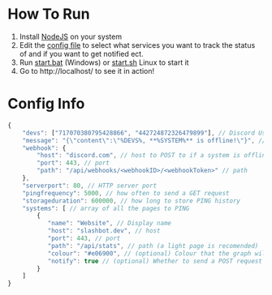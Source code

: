 # How To Run
1) Install [NodeJS](https://nodejs.org) on your system
2) Edit the [config file](https://github.com/Mushroomcraft1/Status/blob/main/config.json) to select what services you want to track the status of and if you want to get notified ect.
3) Run [start.bat](https://github.com/Mushroomcraft1/Status/blob/main/start.bat) (Windows) or [start.sh](https://github.com/Mushroomcraft1/Status/blob/main/start.sh) Linux to start it
4) Go to http://localhost/ to see it in action!
# Config Info
```js
{
    "devs": ["717070380795428866", "442724872326479899"], // Discord User IDs to mention for Discord webhooks
    "message": "{\"content\":\"%DEVS%, **%SYSTEM%** is offline!\"}", // Content of the POST request
    "webhook": {
        "host": "discord.com", // host to POST to if a system is offline
        "port": 443, // port
        "path": "/api/webhooks/<webhookID>/<webhookToken>" // path
    },
    "serverport": 80, // HTTP server port
    "pingfrequency": 5000, // how often to send a GET request
    "storageduration": 600000, // how long to store PING history
    "systems": [ // array of all the pages to PING
        {
           "name": "Website", // Display name
           "host": "slashbot.dev", // host
           "port": 443, // port
           "path": "/api/stats", // path (a light page is recomended)
           "colour": "#e06900", // (optional) Colour that the graph will appear in the web page
           "notify": true // (optional) Whether to send a POST request to the webhook or not if the system is offline
        }
    ]
}
```
